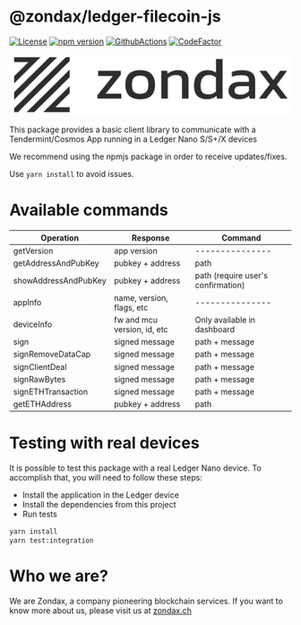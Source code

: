 # @zondax/ledger-filecoin-js

[![License](https://img.shields.io/badge/License-Apache%202.0-blue.svg)](https://opensource.org/licenses/Apache-2.0)
[![npm version](https://badge.fury.io/js/%40zondax%2Fledger-filecoin.svg)](https://badge.fury.io/js/%40zondax%2Fledger-filecoin)
[![GithubActions](https://github.com/zondax/ledger-filecoin-js/actions/workflows/main.yml/badge.svg)](https://github.com/Zondax/ledger-filecoin-js/blob/main/.github/workflows/main.yaml)
[![CodeFactor](https://www.codefactor.io/repository/github/zondax/ledger-filecoin-js/badge)](https://www.codefactor.io/repository/github/zondax/ledger-filecoin-js)

![zondax_light](docs/zondax_light.png#gh-light-mode-only)

This package provides a basic client library to communicate with a Tendermint/Cosmos App running in a Ledger Nano S/S+/X devices

We recommend using the npmjs package in order to receive updates/fixes.

Use `yarn install` to avoid issues.

# Available commands

| Operation            | Response                    | Command                            |
| -------------------- | --------------------------- | ---------------------------------- |
| getVersion           | app version                 | ---------------                    |
| getAddressAndPubKey  | pubkey + address            | path                               |
| showAddressAndPubKey | pubkey + address            | path (require user's confirmation) |
| appInfo              | name, version, flags, etc   | ---------------                    |
| deviceInfo           | fw and mcu version, id, etc | Only available in dashboard        |
| sign                 | signed message              | path + message                     |
| signRemoveDataCap    | signed message              | path + message                     |
| signClientDeal       | signed message              | path + message                     |
| signRawBytes         | signed message              | path + message                     |
| signETHTransaction   | signed message              | path + message                     |
| getETHAddress        | pubkey + address            | path                               |



# Testing with real devices

It is possible to test this package with a real Ledger Nano device. To accomplish that, you will need to follow these steps:

- Install the application in the Ledger device
- Install the dependencies from this project
- Run tests

```shell script
yarn install
yarn test:integration
```

# Who we are?

We are Zondax, a company pioneering blockchain services. If you want to know more about us, please visit us at [zondax.ch](https://zondax.ch)
